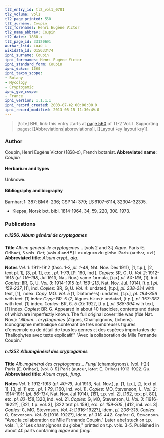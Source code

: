 ```yaml
---
tl2_entry_id: tl2_vol1_0701
tl2_volume: vol1
tl2_page_printed: 560
tl2_surname: Coupin
tl2_forenames: Henri Eugène Victor
tl2_name_abbrev: Coupin
tl2_dates: 1868-x
tl2_page_id: 33120691
author_lsid: 1840-1
wikidata_id: Q15633474
ipni_surname: Coupin
ipni_forenames: Henri Eugène Victor
ipni_standard_form: Coupin
ipni_dates: 1868-
ipni_taxon_scope: 
- Botany
- Mycology
- Cryptogamic
ipni_geo_scope: 
- France
ipni_version: 1.1.1.1
ipni_record_created: 2003-07-02 00:00:00.0
ipni_record_modified: 2013-05-15 11:30:49.0
---
```



> [!cite] BHL link: this entry starts at [page 560](https://www.biodiversitylibrary.org/page/33120691) of TL-2 Vol. I.
> Supporting pages: [[Abbreviations|abbreviations]], [[Layout key|layout key]].

### Author

Coupin, Henri Eugène Victor (1868-x), French botanist. 
**Abbreviated name**: *Coupin*

#### Herbarium and types

Unknown.

#### Bibliography and biography

Barnhart 1: 387; BM 6: 236; CSP 14: 379; LS 6107-6114, 32304-32305.
- Kleppa, Norsk bot. bibl. 1814-1964, 34, 59, 220, 308. 1973.

### Publications

##### n.1256. Album général de cryptogames

**Title**
*Album général de cryptogames*... \[vols 2 and 3:\] *Algae*. Paris (E. Orlhac), 5 vols. Oct; \[vols 4 and 5\] Les algues du globe. Paris (author, s.d.)
**Abbreviated title**: *Album crypt., alg.*

**Notes**
*Vol. 1*: 1911-1912 (fasc. 1-3, *pl. 1-48*, Nat. Nov. Dec 1911), \[1, t.p.\], \[2, text pl. 1\], \[3, pl. 1\], etc., *pl. 1-79*, \[P. 160, ind.\]. *Copies*: BR, G, U.
*Vol. 2*: 1912-1913 (*pl. 119-158*, Jul 1913, Nat. Nov.) same formula, \[t.p.\] *pl. 80-158*, \[1\], ind. *Copies*: BR, G, U.
*Vol. 3*: 1914-1915 (*pl. 159-213*, Nat. Nov. Jul. 1914), \[t.p.\] *pl. 159-237*, \[1\], ind. *Copies*: BR, G, U.
*Vol. 4*: undated, \[t.p.\], *pl. 238-284* with text, \[1\], index. *Copy*: MO.
*Vol. 5* (*1*, Diatomées): undated, \[t.p.\], *pl. 284-356* with text, \[1\] index *Copy*: BR.
*5* (*2*, Algues bleus): undated, \[t.p.\], *pl. 357-387* with text, \[1\] index. *Copies*: BR, G.
*5* (*3*): 1922, \[t.p.\], *pl. 388-394* with text, \[1\] index. *Copies*: BR, G.
Appeared in about 40 fascicles, contents and dates of which are imperfectly known. The full original cover title was (fide Nat. Nov.): "*Album*... *cryptogames* (Algues, Champignons, Lichens). Iconographie méthodique contenant de très nombreuses figures d'ensemble ou de détail de tous les genres et des espèces importantes de Thallophytes avec texte explicatif." "Avec la collaboration de Mlle Fernande Coupin."

##### n.1257. Albumgénéral des cryptogames

**Title**
*Albumgénéral des cryptogames*... *Fungi* (champignons). \[vol. 1-2:\] Paris \[E. Orlhac\], \[vol. 3-5\] Paris (auteur, later: E. Orlhac) 1913-1922. Qu.
**Abbreviated title**: *Album crypt., fung.*

**Notes**
*Vol. 1*: 1912-1913 (*pl. 40-79*, Jul 1913, Nat. Nov.), p. \[1, t.p.\], \[2, text pl. 1\], \[3, pl. 1\] etc., *pl. 1-79*, \[160, ind. vol. 1\]. *Copies*: MO, Stevenson, U.
*Vol. 2*: 1914-1915 (*pl. 86-134*, Nat. Nov. Jul 1914), \[161, t.p. vol. 2\], \[162, text pl. 80\], etc. *pl. 80-158*,\[320, ind. vol. 2\]. *Copies*: G, MO, Stevenson, U.
*Vol. 3*: \[1916-1922?\], \[321, t.p. vol. 3\], \[322 text pl. 159\], etc. *pl. 159-205*, \[412, ind. vol. 3\]. *Copies*: G, MO, Stevenson.
*Vol. 4*: \[1916-1922?\], idem, *pl. 206-315. Copies*: G, Stevenson.
*Vol. 5*: \[1916-1922?\], idem, *pl. 316-442. Copies*: G, Stevenson.
"Avec la collaboration de Mlle Fernande Coupin." Later label stuck on t.p. vols. 1, 2 "Les champignons du globe," printed on t.p. vols. 3-5. Published in about 40 parts containing *algae* and *fungi*.

